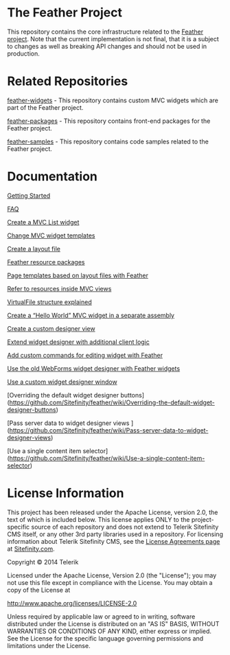 The Feather Project
=======

This repository contains the core infrastructure related to the [Feather project](http://projectfeather.sitefinity.com). Note that the current implementation is not final, that it is a subject to changes as well as breaking API changes and should not be used in production.

# Related Repositories

[feather-widgets](https://github.com/Sitefinity/feather-widgets) - This repository contains custom MVC widgets which are part of the Feather project.

[feather-packages](https://github.com/Sitefinity/feather-packages) - This repository contains front-end packages for the Feather project.

[feather-samples](https://github.com/Sitefinity/feather-samples) - This repository contains code samples related to the Feather project.

# Documentation

[Getting Started](https://github.com/Sitefinity/feather/wiki/Getting-Started)

[FAQ](https://github.com/Sitefinity/feather/wiki/FAQ)

[Create a MVC List widget](https://github.com/Sitefinity/feather/wiki/Create-a-MVC-List-widget)

[Change MVC widget templates](https://github.com/Sitefinity/feather/wiki/Change-MVC-widget-templates)

[Create a layout file](https://github.com/Sitefinity/feather/wiki/Create-a-layout-file)

[Feather resource packages](https://github.com/Sitefinity/feather/wiki/Feather-resource-packages)

[Page templates based on layout files with Feather](https://github.com/Sitefinity/feather/wiki/Page-templates-based-on-layout-files-with-Feather)

[Refer to resources inside MVC views](https://github.com/Sitefinity/feather/wiki/Refer-to-resources-inside-MVC-views)

[VirtualFile structure explained](https://github.com/Sitefinity/feather/wiki/VirtualFile-structure-explained)

[Create a “Hello World” MVC widget in a separate assembly](https://github.com/Sitefinity/feather/wiki/Create-a-%E2%80%9CHello-World%E2%80%9D-MVC-widget-in-a-separate-assembly)

[Create a custom designer view](https://github.com/Sitefinity/feather/wiki/Create-a-custom-designer-view)

[Extend widget designer with additional client logic](https://github.com/Sitefinity/feather/wiki/Extend-widget-designer-with-additional-client-logic)

[Add custom commands for editing widget with Feather ](https://github.com/Sitefinity/feather/wiki/Add-custom-commands-for-editing-widget-with-Feather)

[Use the old WebForms widget designer with Feather widgets](https://github.com/Sitefinity/feather/wiki/Use-the-old-WebForms-widget-designer-with-Feather-widgets)

[Use a custom widget designer window](https://github.com/Sitefinity/feather/wiki/Use-a-custom-widget-designer-window)

[Overriding the default widget designer buttons] (https://github.com/Sitefinity/feather/wiki/Overriding-the-default-widget-designer-buttons)

[Pass server data to widget designer views ] (https://github.com/Sitefinity/feather/wiki/Pass-server-data-to-widget-designer-views)

[Use a single content item selector] (https://github.com/Sitefinity/feather/wiki/Use-a-single-content-item-selector)

# License Information

This project has been released under the Apache License, version 2.0, the text of which is included below. This license applies ONLY to the project-specific source of each repository and does not extend to Telerik Sitefinity CMS itself, or any other 3rd party libraries used in a repository. For licensing information about Telerik Sitefinity CMS, see the [License Agreements page](http://www.sitefinity.com/purchase/license-agreement) at [Sitefinity.com](http://www.sitefinity.com/).

Copyright © 2014 Telerik

Licensed under the Apache License, Version 2.0 (the "License"); you may not use this file except in compliance with the License. You may obtain a copy of the License at

http://www.apache.org/licenses/LICENSE-2.0

Unless required by applicable law or agreed to in writing, software distributed under the License is distributed on an "AS IS" BASIS, WITHOUT WARRANTIES OR CONDITIONS OF ANY KIND, either express or implied. See the License for the specific language governing permissions and limitations under the License.
